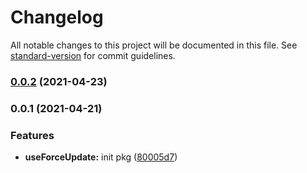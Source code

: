 # Changelog

All notable changes to this project will be documented in this file. See [standard-version](https://github.com/conventional-changelog/standard-version) for commit guidelines.

### [0.0.2](https://github.com/astahmer/pastable/compare/@pastable/use-force-update@0.0.1...@pastable/use-force-update@0.0.2) (2021-04-23)

### 0.0.1 (2021-04-21)


### Features

* **useForceUpdate:** init pkg ([80005d7](https://github.com/astahmer/pastable/commit/80005d794eb9b76be9eb49460c769da0f8dc5795))
